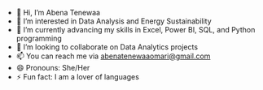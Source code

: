 - 👋 Hi, I’m Abena Tenewaa
- 👀 I’m interested in Data Analysis and Energy Sustainability
- 🌱 I’m currently advancing my skills in Excel, Power BI, SQL, and Python programming
- 💞️ I’m looking to collaborate on Data Analytics projects
- 📫 You can reach me via abenatenewaaomari@gmail.com
- 😄 Pronouns: She/Her
- ⚡ Fun fact: I am a lover of languages

<!---
abenatenewaa/abenatenewaa is a ✨ special ✨ repository because its `README.md` (this file) appears on your GitHub profile.
You can click the Preview link to take a look at your changes.
--->
